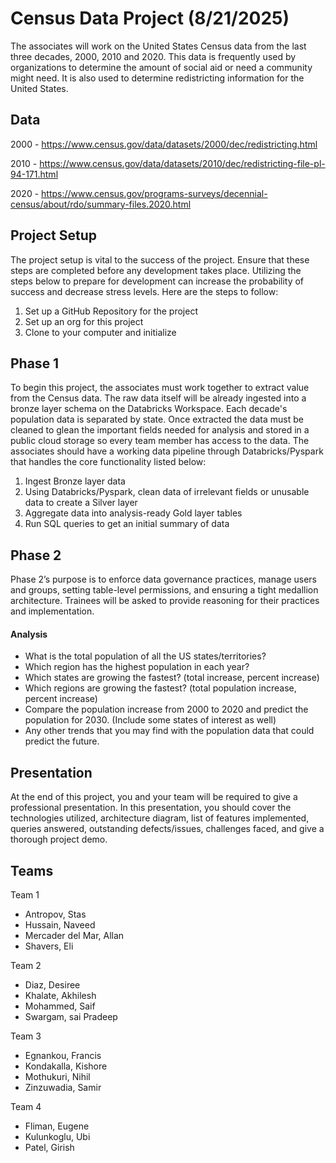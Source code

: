 # Census Data Project (8/21/2025)

The associates will work on the United States Census data from the last three decades, 2000, 2010 and 2020. This data is frequently used by organizations to determine the amount of social aid or need a community might need. It is also used to determine redistricting information for the United States. 

## Data
2000 - https://www.census.gov/data/datasets/2000/dec/redistricting.html

2010 - https://www.census.gov/data/datasets/2010/dec/redistricting-file-pl-94-171.html

2020 - https://www.census.gov/programs-surveys/decennial-census/about/rdo/summary-files.2020.html

## Project Setup

The project setup is vital to the success of the project. Ensure that these steps are completed before any development takes place. Utilizing the steps below to prepare for development can increase the probability of success and decrease stress levels. Here are the steps to follow:

1) Set up a GitHub Repository for the project
2) Set up an org for this project
3) Clone to your computer and initialize

## Phase 1

To begin this project, the associates must work together to extract value from the Census data. The raw data itself will be already ingested into a bronze layer schema on the Databricks Workspace. Each decade's population data is separated by state. Once extracted the data must be cleaned to glean the important fields needed for analysis and stored in a public cloud storage so every team member has access to the data. The associates should have a working data pipeline through Databricks/Pyspark that handles the core functionality listed below:

1) Ingest Bronze layer data
2) Using Databricks/Pyspark, clean data of irrelevant fields or unusable data to create a Silver layer
3) Aggregate data into analysis-ready Gold layer tables
4) Run SQL queries to get an initial summary of data

## Phase 2

Phase 2’s purpose is to enforce data governance practices, manage users and groups, setting table-level permissions, and ensuring a tight medallion architecture. Trainees will be asked to provide reasoning for their practices and implementation.

#### Analysis

- What is the total population of all the US states/territories?
- Which region has the highest population in each year?
- Which states are growing the fastest? (total increase, percent increase)
- Which regions are growing the fastest? (total population increase, percent increase)
- Compare the population increase from 2000 to 2020 and predict the population for 2030. (Include some states of interest as well)
- Any other trends that you may find with the population data that could predict the future.

## Presentation

At the end of this project, you and your team will be required to give a professional presentation. In this presentation, you should cover the technologies utilized, architecture diagram, list of features implemented, queries answered, outstanding defects/issues, challenges faced, and give a thorough project demo.

## Teams
Team 1
- Antropov, Stas
- Hussain, Naveed
- Mercader del Mar, Allan
- Shavers, Eli

Team 2
- Diaz, Desiree
- Khalate, Akhilesh
- Mohammed, Saif
- Swargam, sai Pradeep

Team 3
- Egnankou, Francis
- Kondakalla, Kishore
- Mothukuri, Nihil
- Zinzuwadia, Samir

Team 4
- Fliman, Eugene
- Kulunkoglu, Ubi
- Patel, Girish